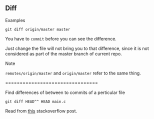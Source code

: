 
Diff
----

Examples

    git diff origin/master master

You have to `commit` before you can see the difference.

Just change the file will not bring you to that difference,
since it is not considered as part of the master branch of current repo.

Note

`remotes/origin/master` and `origin/master` refer to the same thing.

================================


Find differences of between to commits of a perticular file

    git diff HEAD^^ HEAD main.c

Read from [this][1] stackoverflow post.

[1]: http://stackoverflow.com/questions/3338126/git-how-to-diff-the-same-file-between-two-different-commits-on-the-same-branch

